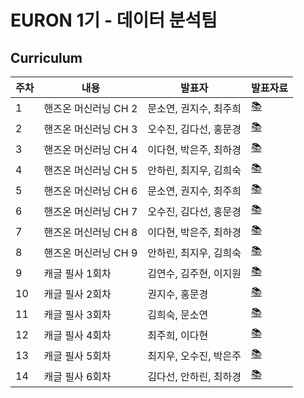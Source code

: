 # EURON 1기 - 데이터 분석팀



## Curriculum
|주차|내용|발표자|발표자료|
|------|---|---|---|
|1|핸즈온 머신러닝 CH 2|문소연, 권지수, 최주희|[📚](https://github.com/Ewha-Euron/Euron-DA-2021/blob/master/Week_1%20%EB%B0%9C%ED%91%9C%20%EC%9E%90%EB%A3%8C.pdf)|
|2|핸즈온 머신러닝 CH 3|오수진, 김다선, 홍문경|[📚](https://github.com/Ewha-Euron/Euron-DA-2021/blob/master/Week_2%20%EB%B0%9C%ED%91%9C%20%EC%9E%90%EB%A3%8C.pdf)|
|3|핸즈온 머신러닝 CH 4|이다현, 박은주, 최하경|[📚](https://github.com/Ewha-Euron/Euron-DA-2021/blob/master/Week_3%20%EB%B0%9C%ED%91%9C%20%EC%9E%90%EB%A3%8C.pdf)|
|4|핸즈온 머신러닝 CH 5|안하린, 최지우, 김희숙|[📚](https://github.com/Ewha-Euron/Euron-DA-2021/blob/master/Week_4%20%EB%B0%9C%ED%91%9C%20%EC%9E%90%EB%A3%8C.pdf)|
|5|핸즈온 머신러닝 CH 6|문소연, 권지수, 최주희|[📚]()|
|6|핸즈온 머신러닝 CH 7|오수진, 김다선, 홍문경|[📚]()|
|7|핸즈온 머신러닝 CH 8|이다현, 박은주, 최하경|[📚]()|
|8|핸즈온 머신러닝 CH 9|안하린, 최지우, 김희숙|[📚]()|
|9|캐글 필사 1회차|김연수, 김주현, 이지원|[📚]()|
|10|캐글 필사 2회차|권지수, 홍문경|[📚]()|
|11|캐글 필사 3회차|김희숙, 문소연|[📚]()|
|12|캐글 필사 4회차|최주희, 이다현|[📚]()|
|13|캐글 필사 5회차|최지우, 오수진, 박은주|[📚]()|
|14|캐글 필사 6회차|김다선, 안하린, 최하경|[📚]()|

